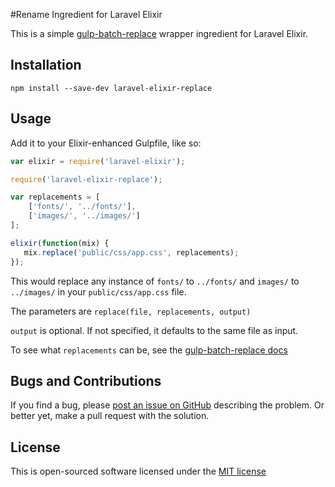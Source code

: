 #Rename Ingredient for Laravel Elixir

This is a simple [gulp-batch-replace](https://www.npmjs.com/package/gulp-batch-replace) wrapper ingredient for Laravel Elixir.

## Installation

`npm install --save-dev laravel-elixir-replace`

## Usage

Add it to your Elixir-enhanced Gulpfile, like so:

```javascript
var elixir = require('laravel-elixir');

require('laravel-elixir-replace');

var replacements = [
    ['fonts/', '../fonts/'],
    ['images/', '../images/']
];

elixir(function(mix) {
   mix.replace('public/css/app.css', replacements);
});
```

This would replace any instance of `fonts/` to `../fonts/` and `images/` to `../images/` in your `public/css/app.css` file.

The parameters are `replace(file, replacements, output)`

`output` is optional. If not specified, it defaults to the same file as input.

To see what `replacements` can be, see the [gulp-batch-replace docs](https://www.npmjs.com/package/gulp-batch-replace#readme)

## Bugs and Contributions

If you find a bug, please [post an issue on GitHub](https://github.com/osiux/laravel-elixir-replace/issues) describing the problem.
Or better yet, make a pull request with the solution.

## License

This is open-sourced software licensed under the [MIT license](http://opensource.org/licenses/MIT)